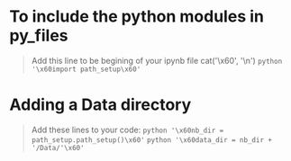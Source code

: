 # To include the python modules in py_files
> Add this line to be begining of your ipynb file
> cat('\x60', '\n')
`python '\x60import path_setup\x60'`
# Adding a Data directory
> Add these lines to your code:
`python '\x60nb_dir = path_setup.path_setup()\x60'`
`python '\x60data_dir = nb_dir + '/Data/'\x60'`